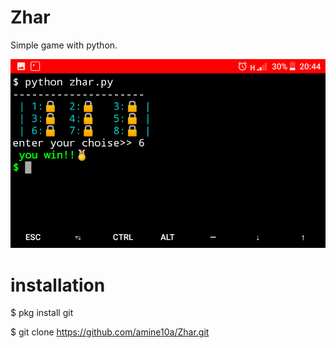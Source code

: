 # Zhar

Simple game with python.

![shellp](https://github.com/amine10a/Zhar/blob/master/Screenshot_20191122-204404.png)
# installation




$ pkg install git




$ git clone https://github.com/amine10a/Zhar.git

